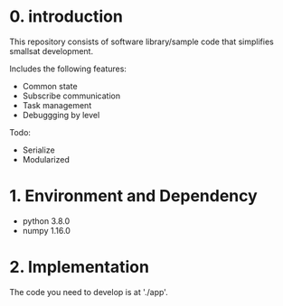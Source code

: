 # 0. introduction
This repository consists of software library/sample code that simplifies smallsat development.

Includes the following features:
 - Common state
 - Subscribe communication
 - Task management
 - Debuggging by level

Todo:
 - Serialize
 - Modularized

# 1. Environment and Dependency
 - python 3.8.0
 - numpy 1.16.0

# 2. Implementation
The code you need to develop is at './app'.
